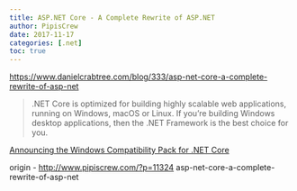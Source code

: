 ```yaml
---
title: ASP.NET Core - A Complete Rewrite of ASP.NET
author: PipisCrew
date: 2017-11-17
categories: [.net]
toc: true
---
```


https://www.danielcrabtree.com/blog/333/asp-net-core-a-complete-rewrite-of-asp-net

> .NET Core is optimized for building highly scalable web applications, running on Windows, macOS or Linux. If you’re building Windows desktop applications, then the .NET Framework is the best choice for you.

[Announcing the Windows Compatibility Pack for .NET Core](https://blogs.msdn.microsoft.com/dotnet/2017/11/16/announcing-the-windows-compatibility-pack-for-net-core/)

origin - http://www.pipiscrew.com/?p=11324 asp-net-core-a-complete-rewrite-of-asp-net